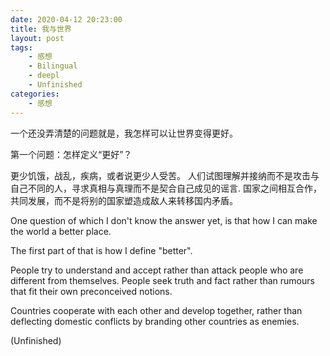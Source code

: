 ```yaml
---
date: 2020-04-12 20:23:00
title: 我与世界
layout: post
tags:
    - 感想
    - Bilingual
    - deepl
    - Unfinished
categories:
    - 感想
---
```

一个还没弄清楚的问题就是，我怎样可以让世界变得更好。

第一个问题：怎样定义“更好”？

更少饥饿，战乱，疾病，或者说更少人受苦。
人们试图理解并接纳而不是攻击与自己不同的人，寻求真相与真理而不是契合自己成见的谣言.
国家之间相互合作，共同发展，而不是将别的国家塑造成敌人来转移国内矛盾。


One question of which I don't know the answer yet, is that how I can make the world a better place. 

The first part of that is how I define "better". 

People try to understand and accept rather than attack people who are different from themselves. People seek truth and fact rather than rumours that fit their own preconceived notions.

Countries cooperate with each other and develop together, rather than deflecting domestic conflicts by branding other countries as enemies.

(Unfinished)